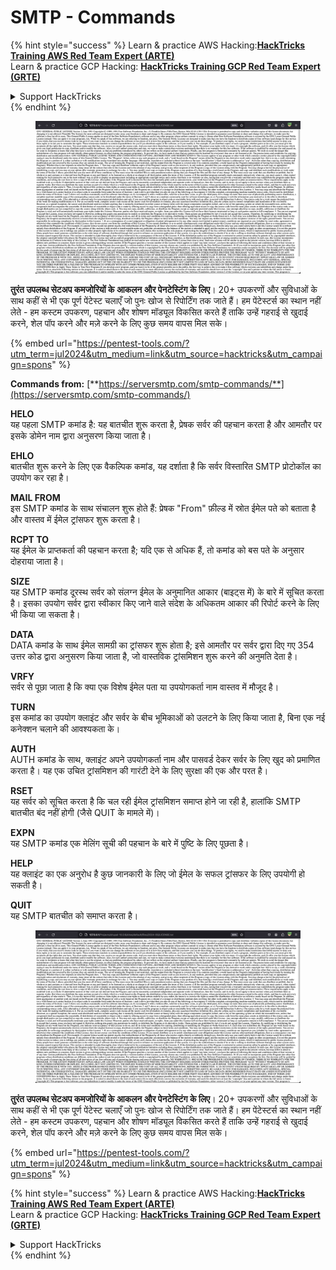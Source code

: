 # SMTP - Commands

{% hint style="success" %}
Learn & practice AWS Hacking:<img src="/.gitbook/assets/arte.png" alt="" data-size="line">[**HackTricks Training AWS Red Team Expert (ARTE)**](https://training.hacktricks.xyz/courses/arte)<img src="/.gitbook/assets/arte.png" alt="" data-size="line">\
Learn & practice GCP Hacking: <img src="/.gitbook/assets/grte.png" alt="" data-size="line">[**HackTricks Training GCP Red Team Expert (GRTE)**<img src="/.gitbook/assets/grte.png" alt="" data-size="line">](https://training.hacktricks.xyz/courses/grte)

<details>

<summary>Support HackTricks</summary>

* Check the [**subscription plans**](https://github.com/sponsors/carlospolop)!
* **Join the** 💬 [**Discord group**](https://discord.gg/hRep4RUj7f) or the [**telegram group**](https://t.me/peass) or **follow** us on **Twitter** 🐦 [**@hacktricks\_live**](https://twitter.com/hacktricks\_live)**.**
* **Share hacking tricks by submitting PRs to the** [**HackTricks**](https://github.com/carlospolop/hacktricks) and [**HackTricks Cloud**](https://github.com/carlospolop/hacktricks-cloud) github repos.

</details>
{% endhint %}

<figure><img src="../../.gitbook/assets/image (14) (1).png" alt=""><figcaption></figcaption></figure>

**तुरंत उपलब्ध सेटअप कमजोरियों के आकलन और पेनटेस्टिंग के लिए**। 20+ उपकरणों और सुविधाओं के साथ कहीं से भी एक पूर्ण पेंटेस्ट चलाएँ जो पुनः खोज से रिपोर्टिंग तक जाते हैं। हम पेंटेस्टर्स का स्थान नहीं लेते - हम कस्टम उपकरण, पहचान और शोषण मॉड्यूल विकसित करते हैं ताकि उन्हें गहराई से खुदाई करने, शेल पॉप करने और मज़े करने के लिए कुछ समय वापस मिल सके।

{% embed url="https://pentest-tools.com/?utm_term=jul2024&utm_medium=link&utm_source=hacktricks&utm_campaign=spons" %}

**Commands from:** [**https://serversmtp.com/smtp-commands/**](https://serversmtp.com/smtp-commands/)

**HELO**\
यह पहला SMTP कमांड है: यह बातचीत शुरू करता है, प्रेषक सर्वर की पहचान करता है और आमतौर पर इसके डोमेन नाम द्वारा अनुसरण किया जाता है।

**EHLO**\
बातचीत शुरू करने के लिए एक वैकल्पिक कमांड, यह दर्शाता है कि सर्वर विस्तारित SMTP प्रोटोकॉल का उपयोग कर रहा है।

**MAIL FROM**\
इस SMTP कमांड के साथ संचालन शुरू होते हैं: प्रेषक "From" फ़ील्ड में स्रोत ईमेल पते को बताता है और वास्तव में ईमेल ट्रांसफर शुरू करता है।

**RCPT TO**\
यह ईमेल के प्राप्तकर्ता की पहचान करता है; यदि एक से अधिक हैं, तो कमांड को बस पते के अनुसार दोहराया जाता है।

**SIZE**\
यह SMTP कमांड दूरस्थ सर्वर को संलग्न ईमेल के अनुमानित आकार (बाइट्स में) के बारे में सूचित करता है। इसका उपयोग सर्वर द्वारा स्वीकार किए जाने वाले संदेश के अधिकतम आकार की रिपोर्ट करने के लिए भी किया जा सकता है।

**DATA**\
DATA कमांड के साथ ईमेल सामग्री का ट्रांसफर शुरू होता है; इसे आमतौर पर सर्वर द्वारा दिए गए 354 उत्तर कोड द्वारा अनुसरण किया जाता है, जो वास्तविक ट्रांसमिशन शुरू करने की अनुमति देता है।

**VRFY**\
सर्वर से पूछा जाता है कि क्या एक विशेष ईमेल पता या उपयोगकर्ता नाम वास्तव में मौजूद है।

**TURN**\
इस कमांड का उपयोग क्लाइंट और सर्वर के बीच भूमिकाओं को उलटने के लिए किया जाता है, बिना एक नई कनेक्शन चलाने की आवश्यकता के।

**AUTH**\
AUTH कमांड के साथ, क्लाइंट अपने उपयोगकर्ता नाम और पासवर्ड देकर सर्वर के लिए खुद को प्रमाणित करता है। यह एक उचित ट्रांसमिशन की गारंटी देने के लिए सुरक्षा की एक और परत है।

**RSET**\
यह सर्वर को सूचित करता है कि चल रही ईमेल ट्रांसमिशन समाप्त होने जा रही है, हालांकि SMTP बातचीत बंद नहीं होगी (जैसे QUIT के मामले में)।

**EXPN**\
यह SMTP कमांड एक मेलिंग सूची की पहचान के बारे में पुष्टि के लिए पूछता है।

**HELP**\
यह क्लाइंट का एक अनुरोध है कुछ जानकारी के लिए जो ईमेल के सफल ट्रांसफर के लिए उपयोगी हो सकती है।

**QUIT**\
यह SMTP बातचीत को समाप्त करता है।

<figure><img src="../../.gitbook/assets/image (14) (1).png" alt=""><figcaption></figcaption></figure>

**तुरंत उपलब्ध सेटअप कमजोरियों के आकलन और पेनटेस्टिंग के लिए**। 20+ उपकरणों और सुविधाओं के साथ कहीं से भी एक पूर्ण पेंटेस्ट चलाएँ जो पुनः खोज से रिपोर्टिंग तक जाते हैं। हम पेंटेस्टर्स का स्थान नहीं लेते - हम कस्टम उपकरण, पहचान और शोषण मॉड्यूल विकसित करते हैं ताकि उन्हें गहराई से खुदाई करने, शेल पॉप करने और मज़े करने के लिए कुछ समय वापस मिल सके।

{% embed url="https://pentest-tools.com/?utm_term=jul2024&utm_medium=link&utm_source=hacktricks&utm_campaign=spons" %}

{% hint style="success" %}
Learn & practice AWS Hacking:<img src="/.gitbook/assets/arte.png" alt="" data-size="line">[**HackTricks Training AWS Red Team Expert (ARTE)**](https://training.hacktricks.xyz/courses/arte)<img src="/.gitbook/assets/arte.png" alt="" data-size="line">\
Learn & practice GCP Hacking: <img src="/.gitbook/assets/grte.png" alt="" data-size="line">[**HackTricks Training GCP Red Team Expert (GRTE)**<img src="/.gitbook/assets/grte.png" alt="" data-size="line">](https://training.hacktricks.xyz/courses/grte)

<details>

<summary>Support HackTricks</summary>

* Check the [**subscription plans**](https://github.com/sponsors/carlospolop)!
* **Join the** 💬 [**Discord group**](https://discord.gg/hRep4RUj7f) or the [**telegram group**](https://t.me/peass) or **follow** us on **Twitter** 🐦 [**@hacktricks\_live**](https://twitter.com/hacktricks\_live)**.**
* **Share hacking tricks by submitting PRs to the** [**HackTricks**](https://github.com/carlospolop/hacktricks) and [**HackTricks Cloud**](https://github.com/carlospolop/hacktricks-cloud) github repos.

</details>
{% endhint %}
